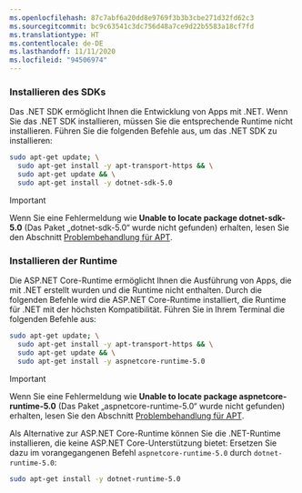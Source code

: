 ```yaml
---
ms.openlocfilehash: 87c7abf6a20dd8e9769f3b3b3cbe271d32fd62c3
ms.sourcegitcommit: bc9c63541c3dc756d48a7ce9d22b5583a18cf7fd
ms.translationtype: HT
ms.contentlocale: de-DE
ms.lasthandoff: 11/11/2020
ms.locfileid: "94506974"
---
```


### <a name="install-the-sdk"></a>Installieren des SDKs

Das .NET SDK ermöglicht Ihnen die Entwicklung von Apps mit .NET. Wenn Sie das .NET SDK installieren, müssen Sie die entsprechende Runtime nicht installieren. Führen Sie die folgenden Befehle aus, um das .NET SDK zu installieren:

```bash
sudo apt-get update; \
  sudo apt-get install -y apt-transport-https && \
  sudo apt-get update && \
  sudo apt-get install -y dotnet-sdk-5.0
```

> [!IMPORTANT]
> Wenn Sie eine Fehlermeldung wie **Unable to locate package dotnet-sdk-5.0** (Das Paket „dotnet-sdk-5.0“ wurde nicht gefunden) erhalten, lesen Sie den Abschnitt [Problembehandlung für APT](#apt-troubleshooting).

### <a name="install-the-runtime"></a>Installieren der Runtime

Die ASP.NET Core-Runtime ermöglicht Ihnen die Ausführung von Apps, die mit .NET erstellt wurden und die Runtime nicht enthalten. Durch die folgenden Befehle wird die ASP.NET Core-Runtime installiert, die Runtime für .NET mit der höchsten Kompatibilität. Führen Sie in Ihrem Terminal die folgenden Befehle aus:

```bash
sudo apt-get update; \
  sudo apt-get install -y apt-transport-https && \
  sudo apt-get update && \
  sudo apt-get install -y aspnetcore-runtime-5.0
```

> [!IMPORTANT]
> Wenn Sie eine Fehlermeldung wie **Unable to locate package aspnetcore-runtime-5.0** (Das Paket „aspnetcore-runtime-5.0“ wurde nicht gefunden) erhalten, lesen Sie den Abschnitt [Problembehandlung für APT](#apt-troubleshooting).

Als Alternative zur ASP.NET Core-Runtime können Sie die .NET-Runtime installieren, die keine ASP.NET Core-Unterstützung bietet: Ersetzen Sie dazu im vorangegangenen Befehl `aspnetcore-runtime-5.0` durch `dotnet-runtime-5.0`:

```bash
sudo apt-get install -y dotnet-runtime-5.0
```
